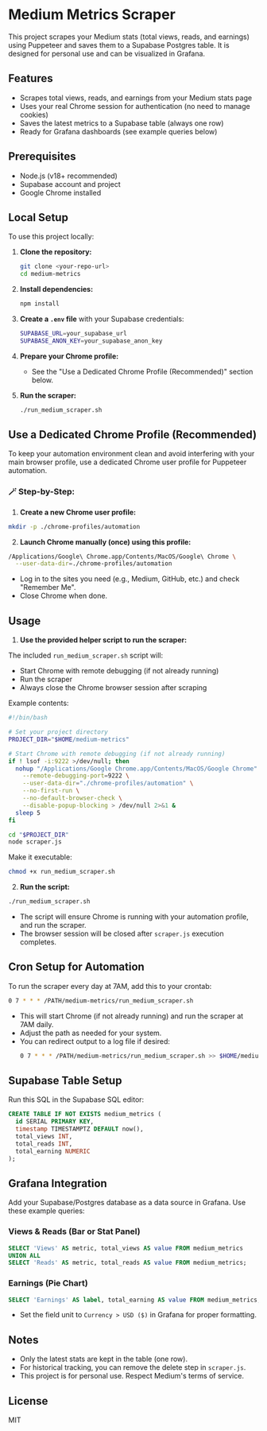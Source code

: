 # Medium Metrics Scraper

This project scrapes your Medium stats (total views, reads, and earnings) using Puppeteer and saves them to a Supabase Postgres table. It is designed for personal use and can be visualized in Grafana.

## Features
- Scrapes total views, reads, and earnings from your Medium stats page
- Uses your real Chrome session for authentication (no need to manage cookies)
- Saves the latest metrics to a Supabase table (always one row)
- Ready for Grafana dashboards (see example queries below)

## Prerequisites
- Node.js (v18+ recommended)
- Supabase account and project
- Google Chrome installed

## Local Setup

To use this project locally:

1. **Clone the repository:**
   ```sh
   git clone <your-repo-url>
   cd medium-metrics
   ```

2. **Install dependencies:**
   ```sh
   npm install
   ```

3. **Create a `.env` file** with your Supabase credentials:
   ```sh
   SUPABASE_URL=your_supabase_url
   SUPABASE_ANON_KEY=your_supabase_anon_key
   ```

4. **Prepare your Chrome profile:**
   - See the "Use a Dedicated Chrome Profile (Recommended)" section below.

5. **Run the scraper:**
   ```sh
   ./run_medium_scraper.sh
   ```

## Use a Dedicated Chrome Profile (Recommended)

To keep your automation environment clean and avoid interfering with your main browser profile, use a dedicated Chrome user profile for Puppeteer automation.

### 🪄 Step-by-Step:

1. **Create a new Chrome user profile:**

```bash
mkdir -p ./chrome-profiles/automation
```

2. **Launch Chrome manually (once) using this profile:**

```bash
/Applications/Google\ Chrome.app/Contents/MacOS/Google\ Chrome \
  --user-data-dir=./chrome-profiles/automation
```

- Log in to the sites you need (e.g., Medium, GitHub, etc.) and check "Remember Me".
- Close Chrome when done.

## Usage

1. **Use the provided helper script to run the scraper:**

The included `run_medium_scraper.sh` script will:
- Start Chrome with remote debugging (if not already running)
- Run the scraper
- Always close the Chrome browser session after scraping

Example contents:
```sh
#!/bin/bash

# Set your project directory
PROJECT_DIR="$HOME/medium-metrics"

# Start Chrome with remote debugging (if not already running)
if ! lsof -i:9222 >/dev/null; then
  nohup "/Applications/Google Chrome.app/Contents/MacOS/Google Chrome" \
    --remote-debugging-port=9222 \
    --user-data-dir="./chrome-profiles/automation" \
    --no-first-run \
    --no-default-browser-check \
    --disable-popup-blocking > /dev/null 2>&1 &
  sleep 5
fi

cd "$PROJECT_DIR"
node scraper.js
```

Make it executable:
```sh
chmod +x run_medium_scraper.sh
```

2. **Run the script:**

```sh
./run_medium_scraper.sh
```

- The script will ensure Chrome is running with your automation profile, and run the scraper.
- The browser session will be closed after `scraper.js` execution completes.

## Cron Setup for Automation

To run the scraper every day at 7AM, add this to your crontab:

```sh
0 7 * * * /PATH/medium-metrics/run_medium_scraper.sh
```

- This will start Chrome (if not already running) and run the scraper at 7AM daily.
- Adjust the path as needed for your system.
- You can redirect output to a log file if desired:
  ```sh
  0 7 * * * /PATH/medium-metrics/run_medium_scraper.sh >> $HOME/medium-scraper.log 2>&1
  ```

## Supabase Table Setup

Run this SQL in the Supabase SQL editor:

```sql
CREATE TABLE IF NOT EXISTS medium_metrics (
  id SERIAL PRIMARY KEY,
  timestamp TIMESTAMPTZ DEFAULT now(),
  total_views INT,
  total_reads INT,
  total_earning NUMERIC
);
```

## Grafana Integration

Add your Supabase/Postgres database as a data source in Grafana. Use these example queries:

### Views & Reads (Bar or Stat Panel)
```sql
SELECT 'Views' AS metric, total_views AS value FROM medium_metrics
UNION ALL
SELECT 'Reads' AS metric, total_reads AS value FROM medium_metrics;
```

### Earnings (Pie Chart)
```sql
SELECT 'Earnings' AS label, total_earning AS value FROM medium_metrics;
```
- Set the field unit to `Currency > USD ($)` in Grafana for proper formatting.

## Notes
- Only the latest stats are kept in the table (one row).
- For historical tracking, you can remove the delete step in `scraper.js`.
- This project is for personal use. Respect Medium's terms of service.

## License
MIT 